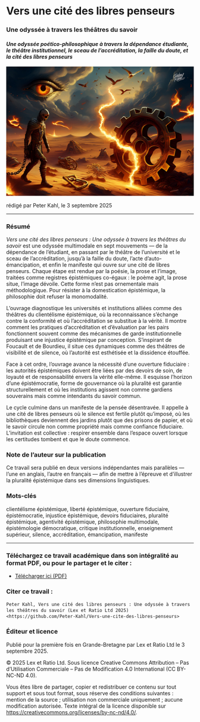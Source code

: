 # Vers une cité des libres penseurs

### Une odyssée à travers les théâtres du savoir

#### _Une odyssée poético-philosophique à travers la dépendance étudiante, le théâtre institutionnel, le sceau de l’accréditation, la faille du doute, et la cité des libres penseurs_

![alt text](https://github.com/Peter-Kahl/Vers-une-cite-des-libres-penseurs/blob/main/manifesto_of_free_thinker.jpg?raw=true)

rédigé par Peter Kahl, le 3 septembre 2025

---

### Résumé

_Vers une cité des libres penseurs : Une odyssée à travers les théâtres du savoir_ est une odyssée multimodale en sept mouvements — de la dépendance de l’étudiant, en passant par le théâtre de l’université et le sceau de l’accréditation, jusqu’à la faille du doute, l’acte d’auto-émancipation, et enfin le manifeste qui ouvre sur une cité de libres penseurs. Chaque étape est rendue par la poésie, la prose et l’image, traitées comme registres épistémiques co-égaux : le poème agit, la prose situe, l’image dévoile. Cette forme n’est pas ornementale mais méthodologique. Pour résister à la domestication épistémique, la philosophie doit refuser la monomodalité.

L’ouvrage diagnostique les universités et institutions alliées comme des théâtres du clientélisme épistémique, où la reconnaissance s’échange contre la conformité et où l’accréditation se substitue à la vérité. Il montre comment les pratiques d’accréditation et d’évaluation par les pairs fonctionnent souvent comme des mécanismes de garde institutionnelle produisant une injustice épistémique par conception. S’inspirant de Foucault et de Bourdieu, il situe ces dynamiques comme des théâtres de visibilité et de silence, où l’autorité est esthétisée et la dissidence étouffée.

Face à cet ordre, l’ouvrage avance la nécessité d’une ouverture fiduciaire : les autorités épistémiques doivent être liées par des devoirs de soin, de loyauté et de responsabilité envers la vérité elle-même. Il esquisse l’horizon d’une épistémocratie, forme de gouvernance où la pluralité est garantie structurellement et où les institutions agissent non comme gardiens souverains mais comme intendants du savoir commun.

Le cycle culmine dans un manifeste de la pensée désentravée. Il appelle à une cité de libres penseurs où le silence est fertile plutôt qu’imposé, où les bibliothèques deviennent des jardins plutôt que des prisons de papier, et où le savoir circule non comme propriété mais comme confiance fiduciaire. L’invitation est collective : respirer ensemble dans l’espace ouvert lorsque les certitudes tombent et que le doute commence.

### Note de l’auteur sur la publication

Ce travail sera publié en deux versions indépendantes mais parallèles — l’une en anglais, l’autre en français — afin de mettre à l’épreuve et d’illustrer la pluralité épistémique dans ses dimensions linguistiques.

### Mots-clés

clientélisme épistémique, liberté épistémique, ouverture fiduciaire, épistémocratie, injustice épistémique, devoirs fiduciaires, pluralité épistémique, agentivité épistémique, philosophie multimodale, épistémologie démocratique, critique institutionnelle, enseignement supérieur, silence, accréditation, émancipation, manifeste

---

### Téléchargez ce travail académique dans son intégralité au format PDF, ou pour le partager et le citer :

- [Télécharger ici (PDF)](https://raw.githubusercontent.com/Peter-Kahl/Vers-une-cite-des-libres-penseurs/master/Kahl_P_Vers_une_cite_des_libres_penseurs_03-SEP-2025.pdf)

### Citer ce travail :

```
Peter Kahl, Vers une cité des libres penseurs : Une odyssée à travers les théâtres du savoir (Lex et Ratio Ltd 2025) <https://github.com/Peter-Kahl/Vers-une-cite-des-libres-penseurs>
```

### Éditeur et licence

Publié pour la première fois en Grande-Bretagne par Lex et Ratio Ltd le 3 septembre 2025.

© 2025 Lex et Ratio Ltd. Sous licence Creative Commons Attribution – Pas d’Utilisation Commerciale – Pas de Modification 4.0 International (CC BY-NC-ND 4.0).

Vous êtes libre de partager, copier et redistribuer ce contenu sur tout support et sous tout format, sous réserve des conditions suivantes : mention de la source ; utilisation non commerciale uniquement ; aucune modification autorisée. Texte intégral de la licence disponible sur <https://creativecommons.org/licenses/by-nc-nd/4.0/>.